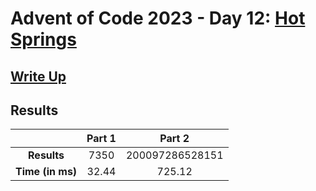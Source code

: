 # Advent of Code 2023 - Day 12: [Hot Springs](https://adventofcode.com/2023/day/12)

## [Write Up](https://codingap.github.io/advent-of-code/writeups/2023/day12)
## Results
|| **Part 1** | **Part 2** |
|:--:|:---:|:---:|
| **Results** | 7350 | 200097286528151 |
| **Time (in ms)** | 32.44 | 725.12 |